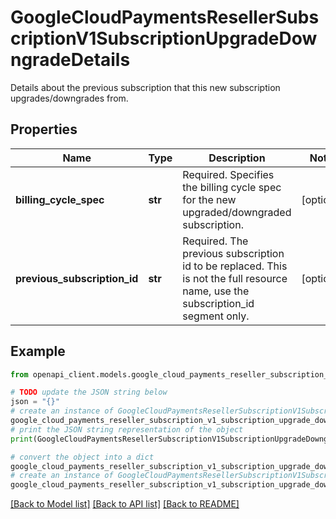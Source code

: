 # GoogleCloudPaymentsResellerSubscriptionV1SubscriptionUpgradeDowngradeDetails

Details about the previous subscription that this new subscription upgrades/downgrades from.

## Properties

Name | Type | Description | Notes
------------ | ------------- | ------------- | -------------
**billing_cycle_spec** | **str** | Required. Specifies the billing cycle spec for the new upgraded/downgraded subscription. | [optional] 
**previous_subscription_id** | **str** | Required. The previous subscription id to be replaced. This is not the full resource name, use the subscription_id segment only. | [optional] 

## Example

```python
from openapi_client.models.google_cloud_payments_reseller_subscription_v1_subscription_upgrade_downgrade_details import GoogleCloudPaymentsResellerSubscriptionV1SubscriptionUpgradeDowngradeDetails

# TODO update the JSON string below
json = "{}"
# create an instance of GoogleCloudPaymentsResellerSubscriptionV1SubscriptionUpgradeDowngradeDetails from a JSON string
google_cloud_payments_reseller_subscription_v1_subscription_upgrade_downgrade_details_instance = GoogleCloudPaymentsResellerSubscriptionV1SubscriptionUpgradeDowngradeDetails.from_json(json)
# print the JSON string representation of the object
print(GoogleCloudPaymentsResellerSubscriptionV1SubscriptionUpgradeDowngradeDetails.to_json())

# convert the object into a dict
google_cloud_payments_reseller_subscription_v1_subscription_upgrade_downgrade_details_dict = google_cloud_payments_reseller_subscription_v1_subscription_upgrade_downgrade_details_instance.to_dict()
# create an instance of GoogleCloudPaymentsResellerSubscriptionV1SubscriptionUpgradeDowngradeDetails from a dict
google_cloud_payments_reseller_subscription_v1_subscription_upgrade_downgrade_details_from_dict = GoogleCloudPaymentsResellerSubscriptionV1SubscriptionUpgradeDowngradeDetails.from_dict(google_cloud_payments_reseller_subscription_v1_subscription_upgrade_downgrade_details_dict)
```
[[Back to Model list]](../README.md#documentation-for-models) [[Back to API list]](../README.md#documentation-for-api-endpoints) [[Back to README]](../README.md)


